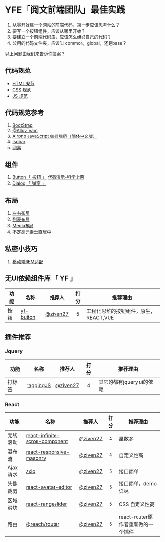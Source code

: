 # YFE「阅文前端团队」最佳实践

1. 从零开始建一个网站的前端代码，第一步应该思考什么？
2. 要写一个按钮组件，应该从哪里开始？
3. 要建立一个前端代码库，应该怎么组织自己的代码？
4. 公用的代码文件夹，应该叫 common，global，还是base？

以上问题由我们来告诉你答案？

## 代码规范

- [HTML 规范](https://yued-fe.github.io/YFE-BP/posts/styleguide/html)
- [CSS 规范](https://yued-fe.github.io/YFE-BP//posts/styleguide/css)
- [JS 规范](https://yued-fe.github.io/YFE-BP//posts/styleguide/js)

## 代码规范参考

1. [BootStrap](https://codeguide.bootcss.com/)
2. [@AlloyTeam](http://alloyteam.github.io/CodeGuide/)
3. [Airbnb JavaScript 编码规范（简体中文版）](https://github.com/yuche/javascript#table-of-contents)
4. [Isobar](http://coderlmn.github.io/code-standards/)
5. [网易](http://nec.netease.com/standard)

## 组件

1. [Button 「 按钮 」](https://yued-fe.github.io/YFE-BP/posts/components/button) [代码演示-科学上网](https://codesandbox.io/s/82nvx28459)
2. [Dialog 「 弹窗 」](https://yued-fe.github.io/YFE-BP/components/Dialog/index.html)

## 布局
1. [左右布局](https://codepen.io/ziven27/pen/pYyXoB?editors=1100)
2. [列表布局](https://codepen.io/ziven27/pen/rReExa?editors=1100)
3. [Media布局](https://codepen.io/ziven27/pen/EMKzza?editors=1100) 
4. [不定高元素垂直居中](https://codepen.io/ziven27/pen/Ygqbxq?editors=1100)

## 私密小技巧
1. [ 移动端REM适配 ](https://www.zhangxinxu.com/wordpress/2016/08/vw-viewport-responsive-layout-typography/)



## 无UI依赖组件库 「 YF 」

| 功能   | 名称 |  推荐人 | 打分 | 推荐理由 |
|--------|-------------|------|:------:|------|
| 按钮 | [yf-button](https://github.com/yued-fe/yf-button)| [@ziven27](https://github.com/ziven27/) | 5 | 工程化思维的按钮组件，原生，REACT,VUE |

## 插件推荐


### Jquery

| 功能   | 名称 |  推荐人 | 打分 | 推荐理由 |
|--------|-------------|------|:------:|------|
| 打标签 | [taggingJS](https://github.com/axios/axios)| [@ziven27](https://github.com/ziven27/) | 4 | 其它的都有jquery ui的依赖 |


### React

| 功能   | 名称 |  推荐人 | 打分 | 推荐理由 |
|--------|-------------|------|:------:|------|
| 无线滚动 | [react-infinite-scroll-component](https://github.com/ankeetmaini/react-infinite-scroll-component)| [@ziven27](https://github.com/ziven27/) | 4 | 星数多 |
| 瀑布流 | [react-responsive-masonry](https://github.com/xuopled/react-responsive-masonry)| [@ziven27](https://github.com/ziven27/) | 4 | 自定义性高 |
| Ajax请求 | [axio](https://github.com/axios/axios)| [@ziven27](https://github.com/ziven27/) | 5 | 接口简单 |
| 头像裁剪 | [react-avatar-editor](https://github.com/mosch/react-avatar-editor)| [@ziven27](https://github.com/ziven27/) | 5 | 接口简单，demo详尽 |
| 区域滑块 | [react-rangeslider](https://github.com/whoisandy/react-rangeslider)| [@ziven27](https://github.com/ziven27/) | 5 | CSS 自定义性高 |
| 路由 | [@reach/router](https://reach.tech/router)| [@ziven27](https://github.com/ziven27/) | 5 | react-router原作者重新做的一个插件 |

